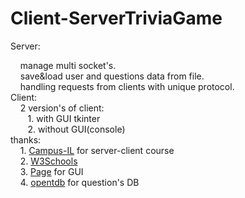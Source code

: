 # Client-ServerTriviaGame
Server:
<div>&nbsp;&nbsp;&nbsp;&nbsp;manage multi socket's.
<div>&nbsp;&nbsp;&nbsp;&nbsp;save&load user and questions data from file.
<div>&nbsp;&nbsp;&nbsp;&nbsp;handling requests from clients with unique protocol.
<div> 
Client:
<div>&nbsp;&nbsp;&nbsp;&nbsp;2 version's of client:
<div>&nbsp;&nbsp;&nbsp;&nbsp;&nbsp;&nbsp;&nbsp;1. with GUI tkinter
<div>&nbsp;&nbsp;&nbsp;&nbsp;&nbsp;&nbsp;&nbsp;2. without GUI(console)
<div> 
thanks:
<div>&nbsp;&nbsp;&nbsp;&nbsp;1. <a href="https://campus.gov.il/">Campus-IL</a> for server-client course
<div>&nbsp;&nbsp;&nbsp;&nbsp;2. <a href="https://www.w3schools.com">W3Schools</a>
<div>&nbsp;&nbsp;&nbsp;&nbsp;3. <a href="http://page.sourceforge.net/">Page</a> for GUI
<div>&nbsp;&nbsp;&nbsp;&nbsp;4. <a href="https://opentdb.com/">opentdb</a> for question's DB
